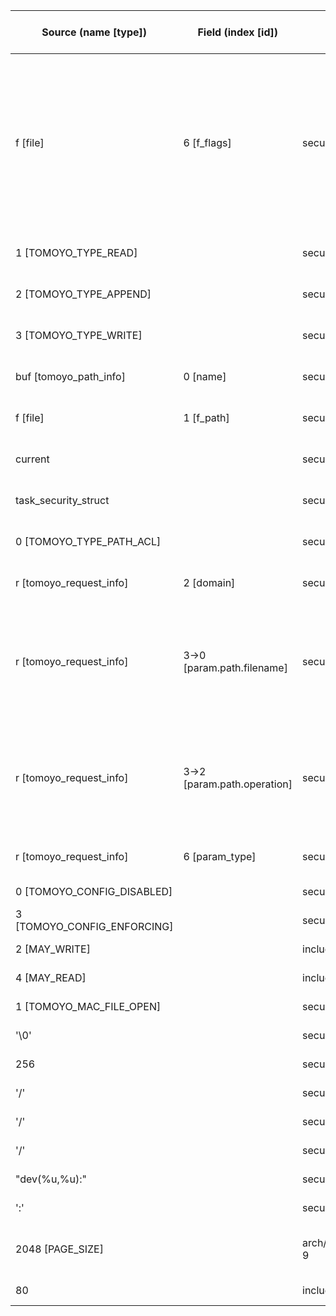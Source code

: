 | Source (name [type]) | Field (index [id]) | Source Location | Label at Source | Label Gap @ Sink | Endorser @ Sink | Remarks |
| ------ | ----------- | -------- | --------------- | ---------------- | --------------- | ------- |
| f [file] | 6 [f_flags] | security/tomoyo/tomoyo.c: 329	| operation, dynamic, input | value | | The next 3 rows of constants serves as the operation used by tomoyo_request_info, but takes an implicit flow from this row. Since the mapping from f->f_flags to the 3 constants is not a trivial 1-to-1 mapping, an ad hoc endorser seems to be necessary here. |
| 1 [TOMOYO_TYPE_READ] | | security/tomoyo/file.c: 759	| operation, static, mediator | purpose, value | E3 | See above |
| 2 [TOMOYO_TYPE_APPEND] | | security/tomoyo/file.c: 762 | operation, static, mediator | purpose, value | E3 | See above |
| 3 [TOMOYO_TYPE_WRITE] | | security/tomoyo/file.c: 762	| operation, static, mediator | purpose, value | E3 | See above |
| buf [tomoyo_path_info] | 0 [name] | security/tomoyo/file.c: 747 | object, dynamic, mediator | | | Intermediate object |
| f [file] | 1 [f_path] | security/tomoyo/tomoyo.c: 329 | object, dynamic, input | purpose, source | E4 | Source for object |
| current | | security/tomoyo/tomoyo.c: 18 | subject, dynamic, external | source | E4 | |
| task_security_struct | | security/tomoyo/tomoyo.c: 18 | subject, dynamic, external | | | |
| 0 [TOMOYO_TYPE_PATH_ACL] | | security/tomoyo/file.c: 567 | policy, static, mediator | purpose, value | E3 | Source for policy |
| r [tomoyo_request_info] | 2 [domain] | security/tomoyo/util.c: 1022 | subject, dynamic, external | source | E4 | Sink for subject | 
| r [tomoyo_request_info] | 3->0 [param.path.filename] | security/tomoyo/file.c: 568 | object, dynamic, external | source | E4 | Union holding both the object and operation. Since information flow analysis can differentiate fields in the union, the gap in purpose dimension is eliminated |
| r [tomoyo_request_info] | 3->2 [param.path.operation] | security/tomoyo/file.c: 569 | operation, dynamic, external | value | E3 | Union holding both the object and operation. Since information flow analysis can differentiate fields in the union, the gap in purpose dimension is eliminated |
| r [tomoyo_request_info] | 6 [param_type] | security/tomoyo/file.c: 567 | policy, static, mediator | purpose, value | E3 | Sink for policy |
| 0 [TOMOYO_CONFIG_DISABLED] | | security/tomoyo/file.c: 748 | static, mediator | | | |
| 3 [TOMOYO_CONFIG_ENFORCING] | | security/tomoyo/file.c: 770 | static, mediator | | | |
| 2 [MAY_WRITE] | | include/linux/fs.h: 73 | static, external | | | Implicity source for opereation |
| 4 [MAY_READ] | | include/linux/fs.h: 74 | static, external | | | Implicity source for opereation |
| 1 [TOMOYO_MAC_FILE_OPEN] | | security/tomoyo/file.c: 751 | static, mediator | | | |
| '\0' | | security/tomoyo/realpath.c: 269 | static, mediator | | | Null terminator |
| 256 | | security/tomoyo/realpath.c: 125 | static, mediator | | | |
| '/' | | security/tomoyo/realpath.c: 158 | static, mediator | | | |
| '/' | | security/tomoyo/realpath.c: 127 | static, mediator | | | |
| '/' | | security/tomoyo/realpath.c: 130 | static, mediator | | | |
| "dev(%u,%u):"	| |	security/tomoyo/realpath.c: 185 | static, mediator | | | |
| ':' | | security/tomoyo/realpath.c: 203 | static, mediator | | | |
| 2048 [PAGE_SIZE] | | arch/x86/include/asm/page_types.h: 9	| static, external | | | Used in kmalloc for path buffer. Seems to be 4096, not 2048.  |
| 80 | | include/linux/gfp.h: 108 | static, external | | | Used in kmalloc for path buffer |
